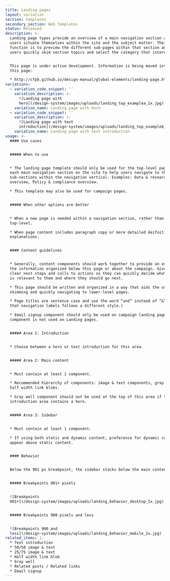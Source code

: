```yaml
---
title: Landing pages
layout: variation
section: templates
secondary_section: Web templates
status: Released
description: >-
  Landing page types provide an overview of a main navigation section and helps
  users situate themselves within the site and the subject matter. Their main
  function is to preview the different sub-pages within that section and help
  users quickly skim section topics and select the category that interests them.


  This page is under active development. Information is being moved into it from
  this page:

  * http://cfpb.github.io/design-manual/global-elements/landing-page.html
variations:
  - variation_code_snippet: ''
    variation_description: >-
      ![Landing page with
      hero](/design-system/images/uploads/landing_top_examplea_2x.jpg)
    variation_name: Landing page with hero
  - variation_code_snippet: ''
    variation_description: >-
      ![Landing page with text
      introduction](/design-system/images/uploads/landing_top_exampleb_2x.jpg)
    variation_name: Landing page with text introduction
usage: >-
  #### Use cases


  ##### When to use


  * The landing page template should only be used for the top-level page under
  each main navigation section on the site to help users navigate to the various
  sub-sections within the navigation vertical. Examples: Data & research
  overview, Policy & compliance overview.

  * This template may also be used for campaign pages.


  ##### When other options are better


  * When a new page is needed within a navigation section, rather than at the
  top-level.

  * When page content includes paragraph copy or more detailed deifnitions or
  explanations.


  #### Content guidelines


  * Generally, content components should work together to provide an overview of
  the information organized below this page or about the campaign. Give users
  clear next steps and calls to actions so they can quickly decide what content
  is relevant to them and where they should go next.

  * This page should be written and organized in a way that aids the user in
  skimming and quickly navigating to lower-level pages.

  * Page titles are sentence case and use the word “and” instead of “&”. (Note
  that navigation labels follows a different style.)

  * Email signup component should only be used on campaign landing pages. This
  component is not used on Landing pages.


  ##### Area 1: Introduction


  * Choose between a hero or text introduction for this area.


  ##### Area 2: Main content


  * Must contain at least 1 component.

  * Recommended hierarchy of components: image & text components, gray well, and
  half width link blobs.

  * Gray well component should not be used at the top of this area if the
  introduction area contains a hero.


  ##### Area 3: Sidebar


  * Must contain at least 1 component.

  * If using both static and dynamic content, preference for dynamic content to
  appear above static content.


  #### Behavior


  Below the 901 px breakpoint, the sidebar stacks below the main content area.


  ##### Breakpoints 901+ pixels


  ![Breakpoints
  901+](/design-system/images/uploads/landing_behavior_desktop_2x.jpg)


  ##### Breakpoints 900 pixels and less


  ![Breakpoints 900 and
  less](/design-system/images/uploads/landing_behavior_mobile_2x.jpg)
related_items: |-
  * Text introduction
  * 50/50 image & text
  * 25/75 image & text
  * Half width link blob
  * Gray well
  * Related posts / Related links
  * Email signup
---
```


